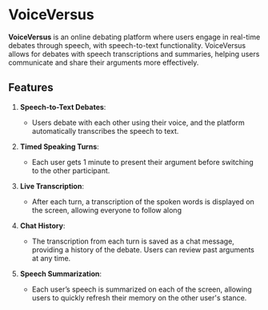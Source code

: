 # VoiceVersus


**VoiceVersus** is an online debating platform where users engage in real-time debates through speech, with speech-to-text functionality. VoiceVersus allows for debates with speech transcriptions and summaries, helping users communicate and share their arguments more effectively.

## Features

1. **Speech-to-Text Debates**: 
   - Users debate with each other using their voice, and the platform automatically transcribes the speech to text.
   
2. **Timed Speaking Turns**:
   - Each user gets 1 minute to present their argument before switching to the other participant.
   
3. **Live Transcription**:
   - After each turn, a transcription of the spoken words is displayed on the screen, allowing everyone to follow along

4. **Chat History**:
   - The transcription from each turn is saved as a chat message, providing a history of the debate. Users can review past arguments at any time.

5. **Speech Summarization**:
   - Each user’s speech is summarized on each of the screen, allowing users to quickly refresh their memory on the other user's stance.
